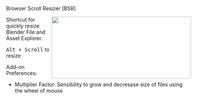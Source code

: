 Browser Scroll Resizer [BSR]

<img align="right" width="380" height="170" src="https://user-images.githubusercontent.com/84092569/161626997-3b4ebe6d-4658-431f-9c48-97a88dbff501.png">

Shortcut for quickly resize Blender File and Asset Explorer.

<kbd>Alt + Scroll</kbd> to resize

Add-on Preferences:
* Multiplier Factor: Sensibility to grow and decresase size of files using the wheel of mouse
